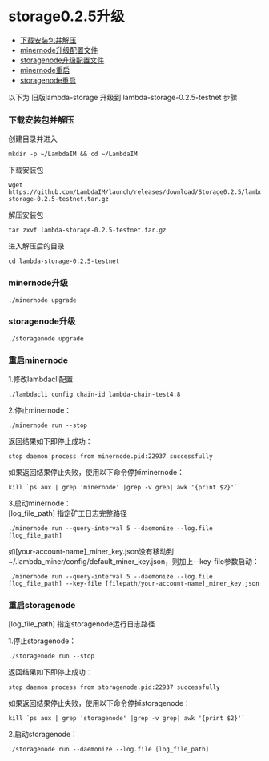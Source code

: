 # storage0.2.5升级

* [下载安装包并解压](#下载安装包并解压)
* [minernode升级配置文件](#minernode升级配置文件)
* [storagenode升级配置文件](#storagenode升级配置文件)
* [minernode重启](#minernode重启)
* [storagenode重启](#storagenode重启)

以下为 旧版lambda-storage 升级到 lambda-storage-0.2.5-testnet 步骤



### 下载安装包并解压

创建目录并进入 

```
mkdir -p ~/LambdaIM && cd ~/LambdaIM
```
下载安装包
```
wget https://github.com/LambdaIM/launch/releases/download/Storage0.2.5/lambda-storage-0.2.5-testnet.tar.gz
```
解压安装包
```
tar zxvf lambda-storage-0.2.5-testnet.tar.gz
```
进入解压后的目录
```
cd lambda-storage-0.2.5-testnet
```

### minernode升级

```
./minernode upgrade
```

### storagenode升级

```
./storagenode upgrade
```

### 重启minernode
1.修改lambdacli配置
```
./lambdacli config chain-id lambda-chain-test4.8
```

2.停止minernode：
```
./minernode run --stop
```
返回结果如下即停止成功：
```
stop daemon process from minernode.pid:22937 successfully
```
如果返回结果停止失败，使用以下命令停掉minernode：
```
kill `ps aux | grep 'minernode' |grep -v grep| awk '{print $2}'`
```
3.启动minernode：  
[log_file_path] 指定矿工日志完整路径
```
./minernode run --query-interval 5 --daemonize --log.file [log_file_path]
```

如[your-account-name]_miner_key.json没有移动到~/.lambda_miner/config/default_miner_key.json，则加上--key-file参数启动：
```
./minernode run --query-interval 5 --daemonize --log.file [log_file_path] --key-file [filepath/your-account-name]_miner_key.json
```

### 重启storagenode
[log_file_path] 指定storagenode运行日志路径

1.停止storagenode：
```
./storagenode run --stop
```
返回结果如下即停止成功：
```
stop daemon process from storagenode.pid:22937 successfully
```
如果返回结果停止失败，使用以下命令停掉storagenode：
```
kill `ps aux | grep 'storagenode' |grep -v grep| awk '{print $2}'`
```

2.启动storagenode：
```
./storagenode run --daemonize --log.file [log_file_path]
```
